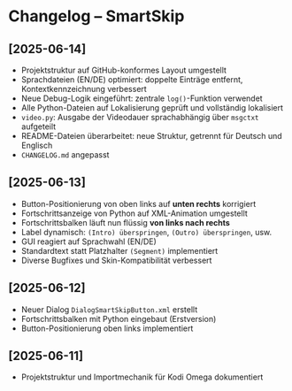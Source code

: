 # Changelog – SmartSkip

## [2025-06-14]
- Projektstruktur auf GitHub-konformes Layout umgestellt
- Sprachdateien (EN/DE) optimiert: doppelte Einträge entfernt, Kontextkennzeichnung verbessert
- Neue Debug-Logik eingeführt: zentrale `log()`-Funktion verwendet
- Alle Python-Dateien auf Lokalisierung geprüft und vollständig lokalisiert
- `video.py`: Ausgabe der Videodauer sprachabhängig über `msgctxt` aufgeteilt
- README-Dateien überarbeitet: neue Struktur, getrennt für Deutsch und Englisch
- `CHANGELOG.md` angepasst

## [2025-06-13]
- Button-Positionierung von oben links auf **unten rechts** korrigiert
- Fortschrittsanzeige von Python auf XML-Animation umgestellt
- Fortschrittsbalken läuft nun flüssig **von links nach rechts**
- Label dynamisch: `(Intro) überspringen`, `(Outro) überspringen`, usw.
- GUI reagiert auf Sprachwahl (EN/DE)
- Standardtext statt Platzhalter `(Segment)` implementiert
- Diverse Bugfixes und Skin-Kompatibilität verbessert

## [2025-06-12]
- Neuer Dialog `DialogSmartSkipButton.xml` erstellt
- Fortschrittsbalken mit Python eingebaut (Erstversion)
- Button-Positionierung oben links implementiert

## [2025-06-11]
- Projektstruktur und Importmechanik für Kodi Omega dokumentiert
